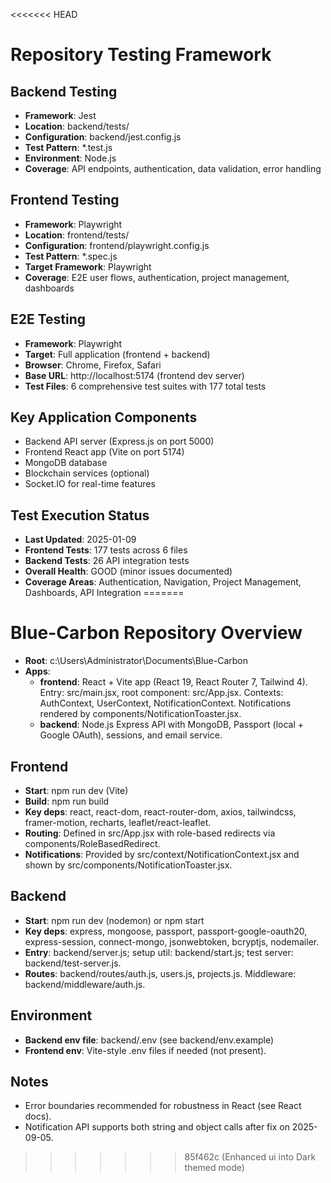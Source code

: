 <<<<<<< HEAD
# Repository Testing Framework

## Backend Testing
- **Framework**: Jest
- **Location**: backend/tests/
- **Configuration**: backend/jest.config.js
- **Test Pattern**: *.test.js
- **Environment**: Node.js
- **Coverage**: API endpoints, authentication, data validation, error handling

## Frontend Testing  
- **Framework**: Playwright
- **Location**: frontend/tests/
- **Configuration**: frontend/playwright.config.js
- **Test Pattern**: *.spec.js
- **Target Framework**: Playwright
- **Coverage**: E2E user flows, authentication, project management, dashboards

## E2E Testing
- **Framework**: Playwright 
- **Target**: Full application (frontend + backend)
- **Browser**: Chrome, Firefox, Safari
- **Base URL**: http://localhost:5174 (frontend dev server)
- **Test Files**: 6 comprehensive test suites with 177 total tests

## Key Application Components
- Backend API server (Express.js on port 5000)
- Frontend React app (Vite on port 5174) 
- MongoDB database
- Blockchain services (optional)
- Socket.IO for real-time features

## Test Execution Status
- **Last Updated**: 2025-01-09
- **Frontend Tests**: 177 tests across 6 files
- **Backend Tests**: 26 API integration tests  
- **Overall Health**: GOOD (minor issues documented)
- **Coverage Areas**: Authentication, Navigation, Project Management, Dashboards, API Integration
=======
# Blue-Carbon Repository Overview

- **Root**: c:\Users\Administrator\Documents\Blue-Carbon
- **Apps**:
  - **frontend**: React + Vite app (React 19, React Router 7, Tailwind 4). Entry: src/main.jsx, root component: src/App.jsx. Contexts: AuthContext, UserContext, NotificationContext. Notifications rendered by components/NotificationToaster.jsx.
  - **backend**: Node.js Express API with MongoDB, Passport (local + Google OAuth), sessions, and email service.

## Frontend
- **Start**: npm run dev (Vite)
- **Build**: npm run build
- **Key deps**: react, react-dom, react-router-dom, axios, tailwindcss, framer-motion, recharts, leaflet/react-leaflet.
- **Routing**: Defined in src/App.jsx with role-based redirects via components/RoleBasedRedirect.
- **Notifications**: Provided by src/context/NotificationContext.jsx and shown by src/components/NotificationToaster.jsx.

## Backend
- **Start**: npm run dev (nodemon) or npm start
- **Key deps**: express, mongoose, passport, passport-google-oauth20, express-session, connect-mongo, jsonwebtoken, bcryptjs, nodemailer.
- **Entry**: backend/server.js; setup util: backend/start.js; test server: backend/test-server.js.
- **Routes**: backend/routes/auth.js, users.js, projects.js. Middleware: backend/middleware/auth.js.

## Environment
- **Backend env file**: backend/.env (see backend/env.example)
- **Frontend env**: Vite-style .env files if needed (not present).

## Notes
- Error boundaries recommended for robustness in React (see React docs).
- Notification API supports both string and object calls after fix on 2025-09-05.
>>>>>>> 85f462c (Enhanced ui into Dark themed mode)
